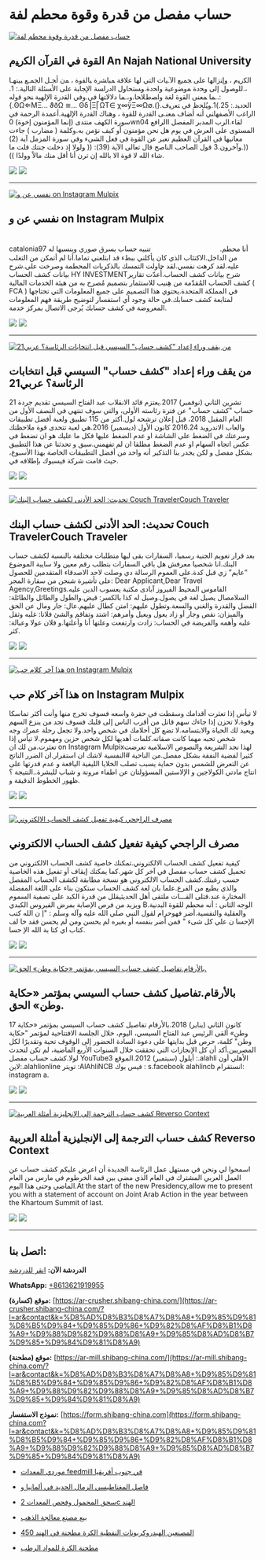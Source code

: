 # حساب مفصل من قدرة وقوة محطم لفة

<a href="https://swt.shibang-china.com/?l=ar&img&k=%D8%AD%D8%B3%D8%A7%D8%A8+%D9%85%D9%81%D8%B5%D9%84+%D9%85%D9%86+%D9%82%D8%AF%D8%B1%D8%A9+%D9%88%D9%82%D9%88%D8%A9+%D9%85%D8%AD%D8%B7%D9%85+%D9%84%D9%81%D8%A9" target="_blank">![حساب مفصل من قدرة وقوة محطم لفة](http://static.shibang-china.com/all-800x300/722.jpg)</a>

## ﺍﻟﻘﻭﺓ ﻓﻲ ﺍﻟﻘﺭﺁﻥ ﺍﻟﻜﺭﻴﻡ An Najah National University
ﺍﻟﻜﺭﻴﻡ ، ﻭﺇﻨﺯﺍﻟﻬﺎ ﻋﻠﻰ ﺠﻤﻴﻊ ﺍﻵ.ﻴﺎﺕ ﺍﻟﺘﻲ ﻟﻬﺎ ﻋﻼﻗﺔ ﻤﺒﺎﺸﺭﺓ ﺒﺎﻟﻘﻭﺓ ، ﻤﻥ ﺃﺠـل ﺍﻟﺠﻤـﻊ ﺒﻴﻨﻬـﺎ ،.ﻟﻠﻭﺼﻭل ﺇﻟﻰ ﻭﺤﺩﺓ ﻤﻭﻀﻭﻋﻴﺔ ﻭﺍﺤﺩﺓ.ﻭﺴﺘﺤﺎﻭل ﺍﻟﺩﺭﺍﺴﺔ ﺍﻹﺠﺎﺒﺔ ﻋﻠﻰ ﺍﻷﺴﺌﻠﺔ ﺍﻟﺘﺎﻟﻴﺔ.: 1. .ﻤﺎ ﻤﻌﻨﻰ ﺍﻟﻘﻭﺓ ﻟﻐﺔ ﻭﺍﺼﻁﻼﺤﺎ.ﻭ،.ﻤﺎ ﺩﻻﻻﺘﻬﺎ ﻓﻲ.ﻭﻓﻲ ﺍﻟﻘﺩﺭﺓ ﺍﻹﻟﻬﻴﺔ ﻨﺤﻭ ﻗﻭﻟﻪ.: {.ΘΩ⇐ΜΞ… ϑðΩ ≅… Θδ⎟Ξ⎡ΩΤ∈ χ∞ÿΞ∞Ω∅.(}.ﺍﻟﺤﺩﻴﺩ.: 25.)1.ﻭﻴُﻠﺤﻅ ﻓﻲ ﺘﻌﺭﻴﻑ ﺍﻟﺭﺍﻏﺏ ﺍﻷﺼﻔﻬﺎﻨﻲ ﺃﻨﻪ ﺃﻀﺎﻑ ﻤﻌﻨ.ﻰ ﺍﻟﻘﺩﺭﺓ ﻟﻠﻘﻭﺓ ، ﻭﻫﻨﺎﻙ ﺍﻟﻘﺩﺭﺓ ﺍﻹﻟﻬﻴﺔ.أعمدة الرحمة في سورة الكهف منتدى (إنما المؤمنون إخوة) 0wn04 لقاء.الرب المدبر المفصل االرافع المستوى على العرش في يوم هل نحن مؤمنون أو كيف نؤمن به.وكلمة ( مضارب ) جاءت معانيها في القرآن العظيم تعبر عن القوة في فعل الشيء وفي سورة المزمل آية (2) ((.وآخرون.3 قول الصاحب الناصح قال تعالى الآية (39): (( ولولا إذ دخلت جنتك قلت ما شاء الله لا قوة الا بالله إن ترن أنا أقل منك مالاً وولدًا )).


<a href="https://whatsapp.shibangsoft.com/WhatsApp.php" target="_blank" title="WhatsApp">![](http://static.shibang-china.com/icon/whatsapp.png)</a> <a href="https://swt.shibang-china.com/?l=ar&icon&k=%D8%AD%D8%B3%D8%A7%D8%A8+%D9%85%D9%81%D8%B5%D9%84+%D9%85%D9%86+%D9%82%D8%AF%D8%B1%D8%A9+%D9%88%D9%82%D9%88%D8%A9+%D9%85%D8%AD%D8%B7%D9%85+%D9%84%D9%81%D8%A9" target="_blank">![](http://static.shibang-china.com/icon/chat-ar.png)</a>

---

<a href="https://swt.shibang-china.com/?l=ar&img&k=%D8%AD%D8%B3%D8%A7%D8%A8+%D9%85%D9%81%D8%B5%D9%84+%D9%85%D9%86+%D9%82%D8%AF%D8%B1%D8%A9+%D9%88%D9%82%D9%88%D8%A9+%D9%85%D8%AD%D8%B7%D9%85+%D9%84%D9%81%D8%A9" target="_blank">![نفسي عن و on Instagram Mulpix](http://static.shibang-china.com/all-800x300/463.jpg)</a>

## نفسي عن و on Instagram Mulpix
ㅤㅤ ㅤㅤㅤㅤㅤ ㅤㅤ ㅤㅤㅤㅤㅤㅤㅤ ㅤㅤ ㅤㅤㅤㅤㅤㅤㅤ ㅤ ㅤ ㅤㅤ ㅤㅤ ㅤㅤ catalonia97 تنبيه حساب يسرق صوري وينسبها له ㅤㅤ ㅤㅤㅤㅤㅤㅤㅤ ㅤ.أنا محطم من الداخل.الاكتئاب الذي كان يأكلني ببطء قد ابتلعني تماما.أنا لم أتمكن من التغلب عليه.لقد كرهت نفسي.لقد حاولت التمسك بالذكريات المحطمة وصرخت على.شرح بيانات كشف الحساب HY INVESTMENTشرح بيانات كشف الحساب.أُعدّت تقارير كشف الحساب المُقدّمة من هِنيب للاستثمار بتصميم مُصرح به من هيئة الخدمات المالية ( FCA ) في المملكة المتحدة.يحتوي هذا التصميم على جميع المعلومات التي تحتاجها لمتابعة كشف حسابك.في حالة وجود أي استفسار لتوضيح طريقة فهم المعلومات المعروضة في كشف حسابك يُرجى الاتصال بمركز خدمة.


<a href="https://whatsapp.shibangsoft.com/WhatsApp.php" target="_blank" title="WhatsApp">![](http://static.shibang-china.com/icon/whatsapp.png)</a> <a href="https://swt.shibang-china.com/?l=ar&icon&k=%D8%AD%D8%B3%D8%A7%D8%A8+%D9%85%D9%81%D8%B5%D9%84+%D9%85%D9%86+%D9%82%D8%AF%D8%B1%D8%A9+%D9%88%D9%82%D9%88%D8%A9+%D9%85%D8%AD%D8%B7%D9%85+%D9%84%D9%81%D8%A9" target="_blank">![](http://static.shibang-china.com/icon/chat-ar.png)</a>

---

<a href="https://swt.shibang-china.com/?l=ar&img&k=%D8%AD%D8%B3%D8%A7%D8%A8+%D9%85%D9%81%D8%B5%D9%84+%D9%85%D9%86+%D9%82%D8%AF%D8%B1%D8%A9+%D9%88%D9%82%D9%88%D8%A9+%D9%85%D8%AD%D8%B7%D9%85+%D9%84%D9%81%D8%A9" target="_blank">![من يقف وراء إعداد &quot;كشف حساب&quot; السيسي قبل انتخابات الرئاسة؟ عربي21](http://static.shibang-china.com/all-800x300/1080.jpg)</a>

## من يقف وراء إعداد &quot;كشف حساب&quot; السيسي قبل انتخابات الرئاسة؟ عربي21
21 تشرين الثاني (نوفمبر) 2017.يعتزم قائد الانقلاب عبد الفتاح السيسي تقديم جردة حساب &quot;كشف حساب&quot; عن فترة رئاسته الأولى، والتي سوف تنتهي في النصف الأول من العام المقبل 2018، قبل إعلان ترشحه لول.أكثر من 115 تطبيق ولعبة أفضل تطبيقات والعاب الاندرويد 2016.24 كانون الأول (ديسمبر) 2016.هي لعبة تتحدى قوة ملاحظتك وسرعتك فى الضغط على الشاشة او عدم الضغط عليها فكل ما عليك هو ان تضغط فى عكس اتجاه السهام او عدم الضغط مطلقا ان لم تفهمني.سبق و تحدثنا عن هذا التطبيق بشكل مفصل و لكن يجدر بنا التذكير أنه واحد من أفضل التطبيقات الخاصة بهذا الأسبوع، حيث قامت شركة فيسبوك بإطلاقه في.


<a href="https://whatsapp.shibangsoft.com/WhatsApp.php" target="_blank" title="WhatsApp">![](http://static.shibang-china.com/icon/whatsapp.png)</a> <a href="https://swt.shibang-china.com/?l=ar&icon&k=%D8%AD%D8%B3%D8%A7%D8%A8+%D9%85%D9%81%D8%B5%D9%84+%D9%85%D9%86+%D9%82%D8%AF%D8%B1%D8%A9+%D9%88%D9%82%D9%88%D8%A9+%D9%85%D8%AD%D8%B7%D9%85+%D9%84%D9%81%D8%A9" target="_blank">![](http://static.shibang-china.com/icon/chat-ar.png)</a>

---

<a href="https://swt.shibang-china.com/?l=ar&img&k=%D8%AD%D8%B3%D8%A7%D8%A8+%D9%85%D9%81%D8%B5%D9%84+%D9%85%D9%86+%D9%82%D8%AF%D8%B1%D8%A9+%D9%88%D9%82%D9%88%D8%A9+%D9%85%D8%AD%D8%B7%D9%85+%D9%84%D9%81%D8%A9" target="_blank">![تحديث: الحد الأدنى لكشف حساب البنك Couch TravelerCouch Traveler](http://static.shibang-china.com/all-800x300/1353.jpg)</a>

## تحديث: الحد الأدنى لكشف حساب البنك Couch TravelerCouch Traveler
بعد قرار تعويم الجنية رسميا، السفارات بقى ليها متطلبات مختلفة بالنسبة لكشف حساب البنك.انا شخصيا معرفش هل باقي السفارات بتطلب رقم معين ولا سايبة الموضوع “عايم” زي قبل كدة.على العموم الرسالة دي وصلت لاحد الاصدقاء المتقدمين للحصول على تأشيرة شنجن من سفارة المجر: Dear Applicant,Dear Travel Agency,Greetings.القاموس المحيط الفيروز آبادى مكتبة يعسوب الدين عليه السلامصال يصيل لغة في يصول.وصيل له كذا بالكسر: قيض.والطول والطائل والطائلة: الفضل والقدرة والغنى والسعة.وتطول عليهم: امتن كطال عليهم.عال: جار ومال عن الحق والميزان: نقص وجار أو زاد يعول ويعيل وأمرهم: اشتد وتفاقم والشئ فلانا: غلبه وثقل عليه وأهمه والفريضة في الحساب: زادت وارتفعت وعلتها أنا وأعلتها.و فلان عولا وعيالة: كثر.


<a href="https://whatsapp.shibangsoft.com/WhatsApp.php" target="_blank" title="WhatsApp">![](http://static.shibang-china.com/icon/whatsapp.png)</a> <a href="https://swt.shibang-china.com/?l=ar&icon&k=%D8%AD%D8%B3%D8%A7%D8%A8+%D9%85%D9%81%D8%B5%D9%84+%D9%85%D9%86+%D9%82%D8%AF%D8%B1%D8%A9+%D9%88%D9%82%D9%88%D8%A9+%D9%85%D8%AD%D8%B7%D9%85+%D9%84%D9%81%D8%A9" target="_blank">![](http://static.shibang-china.com/icon/chat-ar.png)</a>

---

<a href="https://swt.shibang-china.com/?l=ar&img&k=%D8%AD%D8%B3%D8%A7%D8%A8+%D9%85%D9%81%D8%B5%D9%84+%D9%85%D9%86+%D9%82%D8%AF%D8%B1%D8%A9+%D9%88%D9%82%D9%88%D8%A9+%D9%85%D8%AD%D8%B7%D9%85+%D9%84%D9%81%D8%A9" target="_blank">![هذا آخر كلام حب on Instagram Mulpix](http://static.shibang-china.com/all-800x300/262.jpg)</a>

## هذا آخر كلام حب on Instagram Mulpix
لا تيأس إذا تعثرت أقدامك وسقطت في حفرة واسعه فسوف تخرج منها وأنت أكثر تماسكا وقوة.لا تحزن إذا جاءك سهم قاتل من أقرب الناس إلى قلبك فسوف تجد من ينزع السهم ويعيد لك الحياة والابتسامه.لا تضع كل أحلامك في شخص واحد.ولا تجعل رحلة عمرك وجه شخص تحبه مهما كانت صفاته.كلمات أهديها لكل شخص حزين ومهموم.لا تيأس إذا تعثرت.من لك ان on Instagram Mulpixلهذا نجد الشريعة والنصوص الاسلامية تعرضت كثيرا لقضية النفقة بشكل مفصل.من الناحية #النفسية لاشك ان استقرار.ان الضرر الناتج عن التعرض للشمس بدون حماية يسبب تصلب الخلايا الليفية اليافعة و عدم قدرتها على انتاج مادتي الكولاجين و الإلاستين المسؤولتان عن اطفاء مرونة و شباب للبشرة..النتيجة ؟ ظهور الخطوط الدقيقة و.


<a href="https://whatsapp.shibangsoft.com/WhatsApp.php" target="_blank" title="WhatsApp">![](http://static.shibang-china.com/icon/whatsapp.png)</a> <a href="https://swt.shibang-china.com/?l=ar&icon&k=%D8%AD%D8%B3%D8%A7%D8%A8+%D9%85%D9%81%D8%B5%D9%84+%D9%85%D9%86+%D9%82%D8%AF%D8%B1%D8%A9+%D9%88%D9%82%D9%88%D8%A9+%D9%85%D8%AD%D8%B7%D9%85+%D9%84%D9%81%D8%A9" target="_blank">![](http://static.shibang-china.com/icon/chat-ar.png)</a>

---

<a href="https://swt.shibang-china.com/?l=ar&img&k=%D8%AD%D8%B3%D8%A7%D8%A8+%D9%85%D9%81%D8%B5%D9%84+%D9%85%D9%86+%D9%82%D8%AF%D8%B1%D8%A9+%D9%88%D9%82%D9%88%D8%A9+%D9%85%D8%AD%D8%B7%D9%85+%D9%84%D9%81%D8%A9" target="_blank">![مصرف الراجحي كيفية تفعيل كشف الحساب الالكتروني](http://static.shibang-china.com/all-800x300/1289.jpg)</a>

## مصرف الراجحي كيفية تفعيل كشف الحساب الالكتروني
كيفية تفعيل كشف الحساب الالكتروني.تمكنك خاصية كشف الحساب الالكتروني من تحميل كشف حساب مفصل في آخر كل شهر.كما يمكنك إيقاف أو تفعيل هذه الخاصية حسب رغبتك.كشف الحساب الالكتروني هو نسخة مطابقة لكشف الحساب المفصل والذي يطبع من الفرع.علما بان لغة كشف الحساب ستكون بناء على اللغة المفضلة المختارة عند.قتلى القـــات ملتقى أهل الحديثيقلل من قدرة الكبد على تصفية السموم ويزيد من فرص الإصابة بمرض الفيروس الكبدي B.الوجه الثانى : أنه محطم للقوة البدنية والعقلية والنفسية.أضر فهوحرام لقول النبي صلي الله عليه وآله وسلم : &quot;إ ن الله كتب الإحسا ن علي كل شىء &quot; فمن أضر بنفسه أو بغيره لم يحسن ومن لم يحسن فقد خا لف كتاب اي كتا بة الله الإ حسا.


<a href="https://whatsapp.shibangsoft.com/WhatsApp.php" target="_blank" title="WhatsApp">![](http://static.shibang-china.com/icon/whatsapp.png)</a> <a href="https://swt.shibang-china.com/?l=ar&icon&k=%D8%AD%D8%B3%D8%A7%D8%A8+%D9%85%D9%81%D8%B5%D9%84+%D9%85%D9%86+%D9%82%D8%AF%D8%B1%D8%A9+%D9%88%D9%82%D9%88%D8%A9+%D9%85%D8%AD%D8%B7%D9%85+%D9%84%D9%81%D8%A9" target="_blank">![](http://static.shibang-china.com/icon/chat-ar.png)</a>

---

<a href="https://swt.shibang-china.com/?l=ar&img&k=%D8%AD%D8%B3%D8%A7%D8%A8+%D9%85%D9%81%D8%B5%D9%84+%D9%85%D9%86+%D9%82%D8%AF%D8%B1%D8%A9+%D9%88%D9%82%D9%88%D8%A9+%D9%85%D8%AD%D8%B7%D9%85+%D9%84%D9%81%D8%A9" target="_blank">![بالأرقام.تفاصيل كشف حساب السيسي بمؤتمر «حكاية وطن» الحق.](http://static.shibang-china.com/all-800x300/110.jpg)</a>

## بالأرقام.تفاصيل كشف حساب السيسي بمؤتمر «حكاية وطن» الحق.
17 كانون الثاني (يناير) 2018.بالأرقام تفاصيل كشف حساب السيسي بمؤتمر «حكاية وطن» ألقى الرئيس عبد الفتاح السيسي، اليوم، خلال الجلسة الافتتاحية لمؤتمر &quot;حكاية وطن&quot; كلمة، حرص قبل بدايتها على دعوة السادة الحضور إلى الوقوف تحية وتقديرًا لكل المصريين.أكد أن كل الإنجازات التي تحققت خلال السنوات الأربع الماضية، لم تكن لتحدث لولا.كشف حساب مفصل YouTube3 أيلول (سبتمبر) 2012.الموقع :.alahli الأهلي أون لاين:.alahlionline تويتر :AlAhliNCB فيس بوك : s.facebook alahlincb انستقرام: instagram a.


<a href="https://whatsapp.shibangsoft.com/WhatsApp.php" target="_blank" title="WhatsApp">![](http://static.shibang-china.com/icon/whatsapp.png)</a> <a href="https://swt.shibang-china.com/?l=ar&icon&k=%D8%AD%D8%B3%D8%A7%D8%A8+%D9%85%D9%81%D8%B5%D9%84+%D9%85%D9%86+%D9%82%D8%AF%D8%B1%D8%A9+%D9%88%D9%82%D9%88%D8%A9+%D9%85%D8%AD%D8%B7%D9%85+%D9%84%D9%81%D8%A9" target="_blank">![](http://static.shibang-china.com/icon/chat-ar.png)</a>

---

<a href="https://swt.shibang-china.com/?l=ar&img&k=%D8%AD%D8%B3%D8%A7%D8%A8+%D9%85%D9%81%D8%B5%D9%84+%D9%85%D9%86+%D9%82%D8%AF%D8%B1%D8%A9+%D9%88%D9%82%D9%88%D8%A9+%D9%85%D8%AD%D8%B7%D9%85+%D9%84%D9%81%D8%A9" target="_blank">![كشف حساب الترجمة إلى الإنجليزية أمثلة العربية Reverso Context](http://static.shibang-china.com/all-800x300/1008.jpg)</a>

## كشف حساب الترجمة إلى الإنجليزية أمثلة العربية Reverso Context
اسمحوا لي ونحن في مستهل عمل الرئاسة الجديدة أن اعرض عليكم كشف حساب عن العمل العربي المشترك في العام الذي مضى بين قمة الخرطوم في مارس من العام الماضي وحتى هذا اليوم.At the start of the new Presidency,allow me to present you with a statement of account on Joint Arab Action in the year between the Khartoum Summit of last.

<a href="https://whatsapp.shibangsoft.com/WhatsApp.php" target="_blank" title="WhatsApp">![](http://static.shibang-china.com/icon/whatsapp.png)</a> <a href="https://swt.shibang-china.com/?l=ar&icon&k=%D8%AD%D8%B3%D8%A7%D8%A8+%D9%85%D9%81%D8%B5%D9%84+%D9%85%D9%86+%D9%82%D8%AF%D8%B1%D8%A9+%D9%88%D9%82%D9%88%D8%A9+%D9%85%D8%AD%D8%B7%D9%85+%D9%84%D9%81%D8%A9" target="_blank">![](http://static.shibang-china.com/icon/chat-ar.png)</a>

---
## اتصل بنا:

**الدردشة الآن:** [انقر للدردشة](https://swt.shibang-china.com?l=ar&contact&k=%D8%AD%D8%B3%D8%A7%D8%A8+%D9%85%D9%81%D8%B5%D9%84+%D9%85%D9%86+%D9%82%D8%AF%D8%B1%D8%A9+%D9%88%D9%82%D9%88%D8%A9+%D9%85%D8%AD%D8%B7%D9%85+%D9%84%D9%81%D8%A9)

**WhatsApp:**  [+8613621919955](https://whatsapp.shibangsoft.com/WhatsApp.php)

**موقع (كسارة):** [https://ar-crusher.shibang-china.com/](https://ar-crusher.shibang-china.com/?l=ar&contact&k=%D8%AD%D8%B3%D8%A7%D8%A8+%D9%85%D9%81%D8%B5%D9%84+%D9%85%D9%86+%D9%82%D8%AF%D8%B1%D8%A9+%D9%88%D9%82%D9%88%D8%A9+%D9%85%D8%AD%D8%B7%D9%85+%D9%84%D9%81%D8%A9)

**موقع (مطحنة):** [https://ar-mill.shibang-china.com/](https://ar-mill.shibang-china.com/?l=ar&contact&k=%D8%AD%D8%B3%D8%A7%D8%A8+%D9%85%D9%81%D8%B5%D9%84+%D9%85%D9%86+%D9%82%D8%AF%D8%B1%D8%A9+%D9%88%D9%82%D9%88%D8%A9+%D9%85%D8%AD%D8%B7%D9%85+%D9%84%D9%81%D8%A9)

**نموذج الاستفسار:** [https://form.shibang-china.com](https://form.shibang-china.com?l=ar&contact&k=%D8%AD%D8%B3%D8%A7%D8%A8+%D9%85%D9%81%D8%B5%D9%84+%D9%85%D9%86+%D9%82%D8%AF%D8%B1%D8%A9+%D9%88%D9%82%D9%88%D8%A9+%D9%85%D8%AD%D8%B7%D9%85+%D9%84%D9%81%D8%A9)

* [موردي المعدات feedmill في جنوب أفريقيا](../29/%D9%85%D9%88%D8%B1%D8%AF%D9%8A%20%D8%A7%D9%84%D9%85%D8%B9%D8%AF%D8%A7%D8%AA%20feedmill%20%D9%81%D9%8A%20%D8%AC%D9%86%D9%88%D8%A8%20%D8%A3%D9%81%D8%B1%D9%8A%D9%82%D9%8A%D8%A7.md)

* [فاصل المغناطيسي الرمال الحديد في ألمانيا و](../27/%D9%81%D8%A7%D8%B5%D9%84%20%D8%A7%D9%84%D9%85%D8%BA%D9%86%D8%A7%D8%B7%D9%8A%D8%B3%D9%8A%20%D8%A7%D9%84%D8%B1%D9%85%D8%A7%D9%84%20%D8%A7%D9%84%D8%AD%D8%AF%D9%8A%D8%AF%20%D9%81%D9%8A%20%D8%A3%D9%84%D9%85%D8%A7%D9%86%D9%8A%D8%A7%20%D9%88.md)

* [سحق المحمول وفحص المعدات 2c الهند](../29/%D8%B3%D8%AD%D9%82%20%D8%A7%D9%84%D9%85%D8%AD%D9%85%D9%88%D9%84%20%D9%88%D9%81%D8%AD%D8%B5%20%D8%A7%D9%84%D9%85%D8%B9%D8%AF%D8%A7%D8%AA%202c%20%D8%A7%D9%84%D9%87%D9%86%D8%AF.md)

* [بيع مصنع معالجة الذهب](../30/%D8%A8%D9%8A%D8%B9%20%D9%85%D8%B5%D9%86%D8%B9%20%D9%85%D8%B9%D8%A7%D9%84%D8%AC%D8%A9%20%D8%A7%D9%84%D8%B0%D9%87%D8%A8.md)

* [450 المصنعين الهيدروكربونات النفطية الكرة مطحنة في الهند](../30/450%20%D8%A7%D9%84%D9%85%D8%B5%D9%86%D8%B9%D9%8A%D9%86%20%D8%A7%D9%84%D9%87%D9%8A%D8%AF%D8%B1%D9%88%D9%83%D8%B1%D8%A8%D9%88%D9%86%D8%A7%D8%AA%20%D8%A7%D9%84%D9%86%D9%81%D8%B7%D9%8A%D8%A9%20%D8%A7%D9%84%D9%83%D8%B1%D8%A9%20%D9%85%D8%B7%D8%AD%D9%86%D8%A9%20%D9%81%D9%8A%20%D8%A7%D9%84%D9%87%D9%86%D8%AF.md)

* [مطحنة الكرة للمواد الرطب](../28/%D9%85%D8%B7%D8%AD%D9%86%D8%A9%20%D8%A7%D9%84%D9%83%D8%B1%D8%A9%20%D9%84%D9%84%D9%85%D9%88%D8%A7%D8%AF%20%D8%A7%D9%84%D8%B1%D8%B7%D8%A8.md)